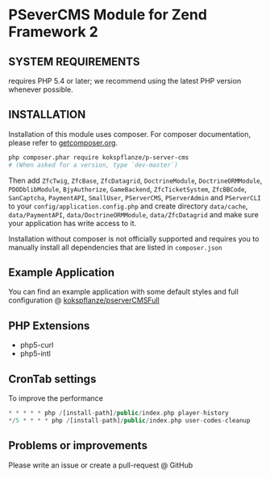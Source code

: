 # PSeverCMS Module for Zend Framework 2

## SYSTEM REQUIREMENTS

requires PHP 5.4 or later; we recommend using the
latest PHP version whenever possible.

## INSTALLATION

Installation of this module uses composer. For composer documentation, please refer to
[getcomposer.org](http://getcomposer.org/).

```sh
php composer.phar require kokspflanze/p-server-cms
# (When asked for a version, type `dev-master`)
```

Then add `ZfcTwig`, `ZfcBase`, `ZfcDatagrid`, `DoctrineModule`, `DoctrineORMModule`, `PDODblibModule`, `BjyAuthorize`, `GameBackend`, `ZfcTicketSystem`,
`ZfcBBCode`, `SanCaptcha`, `PaymentAPI`, `SmallUser`, `PServerCMS`, `PServerAdmin` and `PServerCLI`
 to your `config/application.config.php` and create directory
`data/cache`, `data/PaymentAPI`, `data/DoctrineORMModule`, `data/ZfcDatagrid` and make sure your application has write access to it.

Installation without composer is not officially supported and requires you to manually install all dependencies
that are listed in `composer.json`

## Example Application

You can find an example application with some default styles and full configuration @ [kokspflanze/pserverCMSFull](https://github.com/kokspflanze/pserverCMSFull)

## PHP Extensions

- php5-curl
- php5-intl

## CronTab settings

To improve the performance

```php
* * * * * php /[install-path]/public/index.php player-history
*/5 * * * * php /[install-path]/public/index.php user-codes-cleanup
```

## Problems or improvements

Please write an issue or create a pull-request @ GitHub